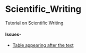 # Scientific_Writing

[Tutorial on Scientific Writing](http://www.cs.technion.ac.il/~yogi/Courses/CS-Scientific-Writing/examples/simple/simple.htm)


#### Issues-
* [Table appearing after the text](https://tex.stackexchange.com/questions/79639/why-is-my-table-appearing-before-my-text)
